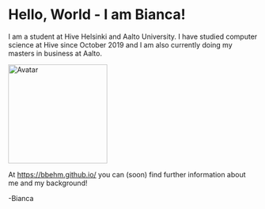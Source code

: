 # Hello, World - I am Bianca!

I am a student at Hive Helsinki and Aalto University. I have studied computer science at Hive since October 2019 and I am also currently doing my masters in business at Aalto. 

<img width="200" alt="Avatar" src="https://media-exp1.licdn.com/dms/image/C4E03AQFfHVgN3Bhqyw/profile-displayphoto-shrink_200_200/0?e=1586390400&v=beta&t=B-7BI2KzEyzk18032SJKzL6NHSf5ZWlxrvLw5INMvyY">

At https://bbehm.github.io/ you can (soon) find further information about me and my background!

-Bianca

